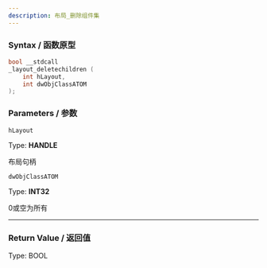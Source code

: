 ```yaml
---
description: 布局_删除组件集
---
```


### Syntax / 函数原型

```C++
bool __stdcall 
_layout_deletechildren (
    int hLayout,
    int dwObjClassATOM
);
```


### Parameters / 参数

`hLayout`

Type: **HANDLE**

布局句柄

`dwObjClassATOM`

Type: **INT32**

0或空为所有

---

### Return Value / 返回值

Type: BOOL

